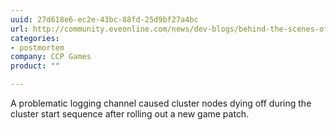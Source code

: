 ```yaml
---
uuid: 27d618e6-ec2e-43bc-88fd-25d9bf27a4bc
url: http://community.eveonline.com/news/dev-blogs/behind-the-scenes-of-a-long-eve-online-downtime/
categories:
- postmortem
company: CCP Games
product: ""

---
```


A problematic logging channel caused cluster nodes dying off during the cluster start sequence after rolling out a new game patch.
